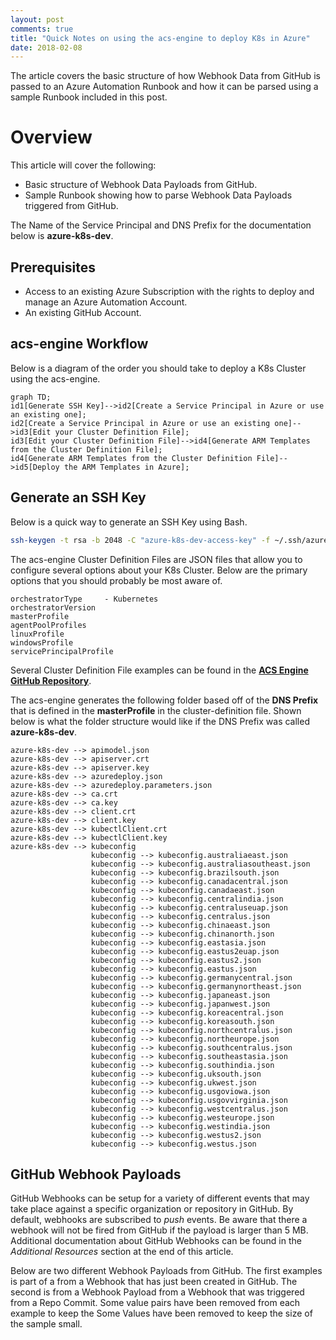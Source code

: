 ```yaml
---
layout: post
comments: true
title: "Quick Notes on using the acs-engine to deploy K8s in Azure"
date: 2018-02-08
---
```


The article covers the basic structure of how Webhook Data from GitHub is passed to an Azure Automation Runbook and how it can be parsed using a sample Runbook included in this post.

# Overview

This article will cover the following:

* Basic structure of Webhook Data Payloads from GitHub.
* Sample Runbook showing how to parse Webhook Data Payloads triggered from GitHub.

The Name of the Service Principal and DNS Prefix for the documentation below is **azure-k8s-dev**.

## Prerequisites

* Access to an existing Azure Subscription with the rights to deploy and manage an Azure Automation Account.
* An existing GitHub Account.

## acs-engine Workflow

Below is a diagram of the order you should take to deploy a K8s Cluster using the acs-engine.

```mermaid
graph TD;
id1[Generate SSH Key]-->id2[Create a Service Principal in Azure or use an existing one];
id2[Create a Service Principal in Azure or use an existing one]-->id3[Edit your Cluster Definition File];
id3[Edit your Cluster Definition File]-->id4[Generate ARM Templates from the Cluster Definition File];
id4[Generate ARM Templates from the Cluster Definition File]-->id5[Deploy the ARM Templates in Azure];
```

## Generate an SSH Key

Below is a quick way to generate an SSH Key using Bash.

```bash
ssh-keygen -t rsa -b 2048 -C "azure-k8s-dev-access-key" -f ~/.ssh/azure-k8s-dev-access-key -N ''
```

The acs-engine Cluster Definition Files are JSON files that allow you to configure several options about your K8s Cluster. Below are the primary options that you should probably be most aware of.

```text
orchestratorType     - Kubernetes
orchestratorVersion
masterProfile
agentPoolProfiles
linuxProfile
windowsProfile
servicePrincipalProfile
```

Several Cluster Definition File examples can be found in the **[ACS Engine GitHub Repository](https://github.com/Azure/acs-engine/tree/master/examples)**.

The acs-engine generates the following folder based off of the **DNS Prefix** that is defined in the **masterProfile** in the cluster-definition file. Shown below is what the folder structure would like if the DNS Prefix was called **azure-k8s-dev**.

```text
azure-k8s-dev --> apimodel.json
azure-k8s-dev --> apiserver.crt
azure-k8s-dev --> apiserver.key
azure-k8s-dev --> azuredeploy.json
azure-k8s-dev --> azuredeploy.parameters.json
azure-k8s-dev --> ca.crt
azure-k8s-dev --> ca.key
azure-k8s-dev --> client.crt
azure-k8s-dev --> client.key
azure-k8s-dev --> kubectlClient.crt
azure-k8s-dev --> kubectlClient.key
azure-k8s-dev --> kubeconfig
                  kubeconfig --> kubeconfig.australiaeast.json
                  kubeconfig --> kubeconfig.australiasoutheast.json
                  kubeconfig --> kubeconfig.brazilsouth.json
                  kubeconfig --> kubeconfig.canadacentral.json
                  kubeconfig --> kubeconfig.canadaeast.json
                  kubeconfig --> kubeconfig.centralindia.json
                  kubeconfig --> kubeconfig.centraluseuap.json
                  kubeconfig --> kubeconfig.centralus.json
                  kubeconfig --> kubeconfig.chinaeast.json
                  kubeconfig --> kubeconfig.chinanorth.json
                  kubeconfig --> kubeconfig.eastasia.json
                  kubeconfig --> kubeconfig.eastus2euap.json
                  kubeconfig --> kubeconfig.eastus2.json
                  kubeconfig --> kubeconfig.eastus.json
                  kubeconfig --> kubeconfig.germanycentral.json
                  kubeconfig --> kubeconfig.germanynortheast.json
                  kubeconfig --> kubeconfig.japaneast.json
                  kubeconfig --> kubeconfig.japanwest.json
                  kubeconfig --> kubeconfig.koreacentral.json
                  kubeconfig --> kubeconfig.koreasouth.json
                  kubeconfig --> kubeconfig.northcentralus.json
                  kubeconfig --> kubeconfig.northeurope.json
                  kubeconfig --> kubeconfig.southcentralus.json
                  kubeconfig --> kubeconfig.southeastasia.json
                  kubeconfig --> kubeconfig.southindia.json
                  kubeconfig --> kubeconfig.uksouth.json
                  kubeconfig --> kubeconfig.ukwest.json
                  kubeconfig --> kubeconfig.usgoviowa.json
                  kubeconfig --> kubeconfig.usgovvirginia.json
                  kubeconfig --> kubeconfig.westcentralus.json
                  kubeconfig --> kubeconfig.westeurope.json
                  kubeconfig --> kubeconfig.westindia.json
                  kubeconfig --> kubeconfig.westus2.json
                  kubeconfig --> kubeconfig.westus.json
```

## GitHub Webhook Payloads

GitHub Webhooks can be setup for a variety of different events that may take place against a specific organization or repository in GitHub. By default, webhooks are
subscribed to *push* events. Be aware that there a webhook will not be fired from GitHub if the payload is larger than 5 MB. Additional documentation about GitHub Webhooks
can be found in the *Additional Resources* section at the end of this article.

Below are two different Webhook Payloads from GitHub. The first examples is part of a from a Webhook that has just been created in GitHub. The second is from a Webhook Payload
from a Webhook that was triggered from a Repo Commit. Some value pairs have been removed from each example to keep the Some Values have been removed to keep the size of the sample small.
